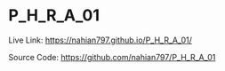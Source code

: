 # P_H_R_A_01

Live Link: https://nahian797.github.io/P_H_R_A_01/

Source Code: https://github.com/nahian797/P_H_R_A_01
